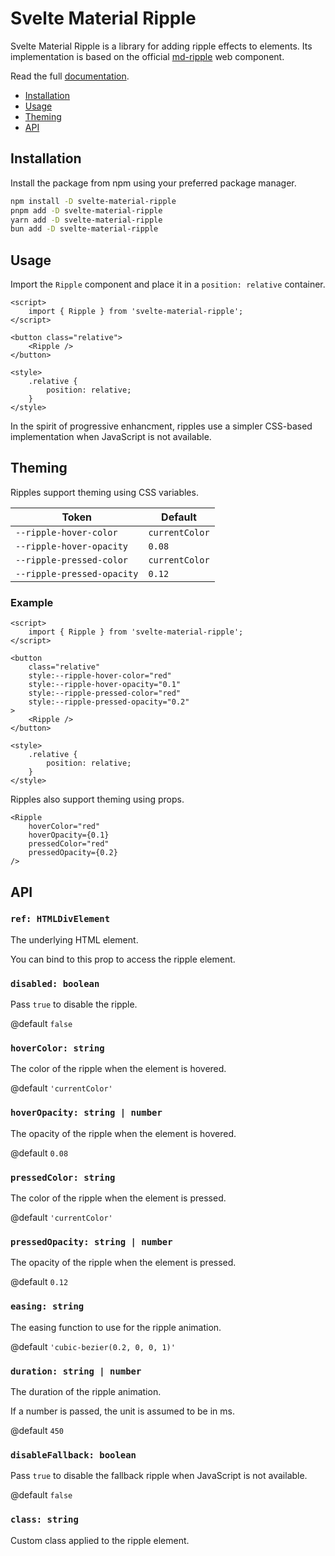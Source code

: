 # Svelte Material Ripple

Svelte Material Ripple is a library for adding ripple effects to elements. Its implementation is based on the official [md-ripple] web component.

Read the full [documentation].

-   [Installation](#installation)
-   [Usage](#usage)
-   [Theming](#theming)
-   [API](#api)

## Installation

Install the package from npm using your preferred package manager.

```bash
npm install -D svelte-material-ripple
pnpm add -D svelte-material-ripple
yarn add -D svelte-material-ripple
bun add -D svelte-material-ripple
```

## Usage

Import the `Ripple` component and place it in a `position: relative` container.

```svelte
<script>
	import { Ripple } from 'svelte-material-ripple';
</script>

<button class="relative">
	<Ripple />
</button>

<style>
	.relative {
		position: relative;
	}
</style>
```

In the spirit of progressive enhancment, ripples use a simpler CSS-based implementation when JavaScript is not available.

## Theming

Ripples support theming using CSS variables.

| Token                      | Default        |
| -------------------------- | -------------- |
| `--ripple-hover-color`     | `currentColor` |
| `--ripple-hover-opacity`   | `0.08`         |
| `--ripple-pressed-color`   | `currentColor` |
| `--ripple-pressed-opacity` | `0.12`         |

### Example

```svelte
<script>
	import { Ripple } from 'svelte-material-ripple';
</script>

<button
	class="relative"
	style:--ripple-hover-color="red"
	style:--ripple-hover-opacity="0.1"
	style:--ripple-pressed-color="red"
	style:--ripple-pressed-opacity="0.2"
>
	<Ripple />
</button>

<style>
	.relative {
		position: relative;
	}
</style>
```

Ripples also support theming using props.

<!-- prettier-ignore -->
```svelte
<Ripple
	hoverColor="red"
	hoverOpacity={0.1}
	pressedColor="red"
	pressedOpacity={0.2}
/>
```

## API

### `ref: HTMLDivElement`

The underlying HTML element.

You can bind to this prop to access the ripple element.

### `disabled: boolean`

Pass `true` to disable the ripple.

@default `false`

### `hoverColor: string`

The color of the ripple when the element is hovered.

@default `'currentColor'`

### `hoverOpacity: string | number`

The opacity of the ripple when the element is hovered.

@default `0.08`

### `pressedColor: string`

The color of the ripple when the element is pressed.

@default `'currentColor'`

### `pressedOpacity: string | number`

The opacity of the ripple when the element is pressed.

@default `0.12`

### `easing: string`

The easing function to use for the ripple animation.

@default `'cubic-bezier(0.2, 0, 0, 1)'`

### `duration: string | number`

The duration of the ripple animation.

If a number is passed, the unit is assumed to be in ms.

@default `450`

### `disableFallback: boolean`

Pass `true` to disable the fallback ripple when JavaScript is not available.

@default `false`

### `class: string`

Custom class applied to the ripple element.

[md-ripple]: https://github.com/material-components/material-web/tree/main/ripple
[documentation]: https://svelte-material-ripple.vercel.app
